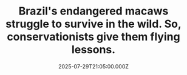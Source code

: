 ---
title: "Brazil's endangered macaws struggle to survive in the wild. So, conservationists give them flying lessons."
date: 2025-07-29T21:05:00.000Z
category: Human Kindness
externalLink: "https://www.goodgoodgood.co/articles/brazil-macaws-flying-lessons"
image: ""
excerpt: "In an unprecedented project in the municipality of São Simão, blue-and-yellow macaws born in captivity were trained in free-flight techniques before being introduced into the wild.…"
---